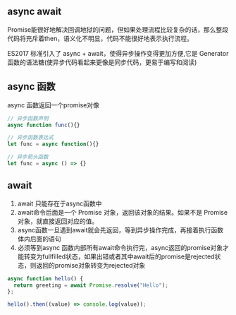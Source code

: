 
## async await
Promise能很好地解决回调地狱的问题，但如果处理流程比较复杂的话，那么整段代码将充斥着then，语义化不明显，代码不能很好地表示执行流程。

ES2017 标准引入了 async + await，使得异步操作变得更加方便,它是 Generator 函数的语法糖(使异步代码看起来更像是同步代码，更易于编写和阅读)

## async 函数
async 函数返回一个promise对像
```js
// 异步函数声明
async function func(){}

// 异步函数表达式
let func = async function(){}

// 异步箭头函数
let func = async () => {}
```

## await
1. await 只能存在于async函数中
2. await命令后面是一个 Promise 对象，返回该对象的结果。如果不是 Promise 对象，就直接返回对应的值。
3. async函数一旦遇到await就会先返回，等到异步操作完成，再接着执行函数体内后面的语句
4. 必须等到async 函数内部所有await命令执行完，async返回的promise对象才能转变为fullfilled状态，如果出错或者其中await后的promise是rejected状态，则返回的promise对象转变为rejected对象

```js
async function hello() {
  return greeting = await Promise.resolve("Hello");
};

hello().then((value) => console.log(value));
```